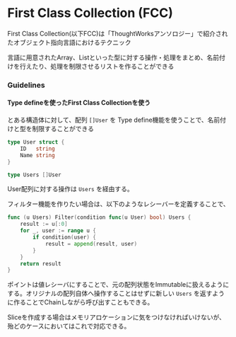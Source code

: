 # First Class Collection (FCC)

First Class Collection(以下FCC)は「ThoughtWorksアンソロジー」で紹介されたオブジェクト指向言語におけるテクニック

言語に用意されたArray、Listといった型に対する操作・処理をまとめ、名前付けを行えたり、処理を制限させるリストを作ることができる

### Guidelines

#### Type defineを使ったFirst Class Collectionを使う

とある構造体に対して、配列 `[]User` を Type define機能を使うことで、名前付けと型を制限することができる

```go
type User struct {
	ID   string
	Name string
}

type Users []User
```

User配列に対する操作は `Users` を経由する。

フィルター機能を作りたい場合は、以下のようなレシーバーを定義することで、

```go
func (u Users) Filter(condition func(u User) bool) Users {
	result := u[:0]
	for _, user := range u {
		if condition(user) {
			result = append(result, user)
		}
	}
	return result
}
```

ポイントは値レシーバにすることで、元の配列状態をImmutableに扱えるようにする。オリジナルの配列自体へ操作することはせずに新しい `Users` を返すように作ることでChainしながら呼び出すこともできる。

Sliceを作成する場合はメモリアロケーションに気をつけなければいけないが、殆どのケースにおいてはこれで対応できる。

